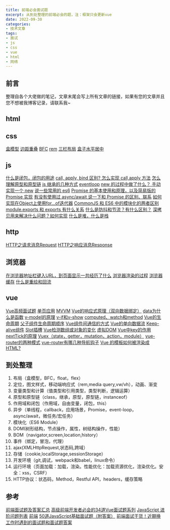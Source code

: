 ```yaml
---
title: 前端必会面试题
excerpt: 从到处整理的前端必会的题，注：框架只会更新vue
date: 2022-09-30
categories:
- 技术文章
tags:
- 面试
- js
- css
- vue
- html
- 网络
---
```


## 前言
整理自各个大佬做的笔记，文章末尾会写上所有文章的链接，如果有您的文章并且您不想被我博客记录，请联系我~

## html


## css
[盒模型]()
[边距重叠]()
[BFC]()
[rem]()
[三栏布局]()
[盒子水平居中]()


## js
[什么是闭包，闭包的用途]()
[call, apply, bind 区别? 怎么实现 call,apply 方法]()
[怎么理解原型和原型链]()
[js 继承的几种方式]()
[eventloop]()
[new 的过程中做了什么？ 手动实现一个 new]()
[说一些常用的 es6]()
[Promise 的基本使用和原理，以及简易版的 Promise 实现]()
[有没有使用过 async/await 说一下和 Promise 的区别、联系]()
[如何实现在Object上使用for...of迭代器]()
[CommonJS 和 ES6 中的模块化的两者区别]()
[module.exports 和 exports 有什么关系]()
[什么是防抖和节流？有什么区别？]()
[深拷贝用来解决什么问题？如何实现]()
[什么是堆，什么是栈]()


## http
[HTTP之请求消息Request]()
[HTTP之响应消息Response]()

## 浏览器
[在浏览器地址栏键入URL，到页面显示一共经历了什么]()
[浏览器渲染的过程]()
[浏览器缓存]()
[什么是重绘和回流]()

## vue
[Vue高频面试题](https://shuangxunian.gitee.io/2020/09/20/vue%E9%AB%98%E9%A2%91%E9%9D%A2%E8%AF%95/)
[单页应用]()
[MVVM]()
[Vue的响应式原理（双向数据绑定）]()
[data为什么是函数]()
[v-model的原理]()
[v-if和v-show]()
[computed、watch和method]()
[Vue的生命周期]()
[父子组件生命周期顺序]()
[Vue组件间通信的方式]()
[Vue的单向数据流]()
[Keep-alive组件]()
[Slot插槽]()
[Vue检测数组或对象的变化]()
[虚拟DOM](https://shuangxunian.gitee.io/2020/09/15/DOM/)
[Vue中key的作用]()
[nextTick的原理]()
[Vuex（state，getter，mutation，action，module）]()
[vue-router的两种模式]()
[vue-router有哪几种导航钩子]()
[Vue 的模板如何被渲染成 HTML? ]()

## 到处整理
1. 布局（盒模型，BFC，float，flex）
2. 定位，图文样式，移动端响应式（rem,media query,vw/vh），动画、渐变
3. 变量类型和计算（值类型和引用类型，类型判断，逻辑运算）
4. 原型和原型链（class，继承，原型，原型链，instanceof）
5. 作用域和闭包（作用域，自由变量，闭包，this）
6. 异步（单线程，callback，应用场景，Promise，event-loop，async/await，微任务/宏任务）
7. 模块化（ES6 Module）
8. DOM(树形结构，节点操作，属性，树结构操作，性能）
9. BOM（navigator,screen,location,history）
10. 事件（绑定，冒泡，代理）
11. ajax(XMLHttpRequest,状态码,跨域）
12. 存储（cookie,localStorage,sessionStorage）
13. 开发环境（git,调试，webpack和babel，linux命令）
14. 运行环境（页面加载：加载，渲染。性能优化：加载资源优化，渲染优化。安全：xss，CSRF）
15. HTTP协议：状态码，Method，Restful API，headers，缓存策略


## 参考
[前端面试题及答案汇总](https://github.com/Advanced-Frontend/Daily-Interview-Question/blob/master/datum/summary.md)
[高级前端开发者必会的34道Vue面试题系列](https://zhuanlan.zhihu.com/p/115169617)
[JavaScript 进阶问题列表](https://github.com/lydiahallie/javascript-questions/blob/master/zh-CN/README-zh_CN.md)
[前端](https://teakki.com/@fe)
[50道JavaScript基础面试题（附答案）](https://zhuanlan.zhihu.com/p/148098455)
[前端面试干货！近期换工作时遇到的面试题和面试题答案](https://zhuanlan.zhihu.com/p/199171536)